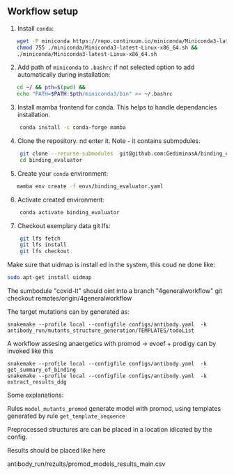 ## Workflow setup

1. Install `conda`:
```bash
   wget -P miniconda https://repo.continuum.io/miniconda/Miniconda3-latest-Linux-x86_64.sh &&
   chmod 755 ./miniconda/Miniconda3-latest-Linux-x86_64.sh &&
   ./miniconda/Miniconda3-latest-Linux-x86_64.sh
```

2. Add path of `miniconda` to `.bashrc` if not selected option to add automatically during installation:
```bash
   cd ~/ && pth=$(pwd) &&
   echo "PATH=$PATH:$pth/miniconda3/bin" >> ~/.bashrc
```

3. Install mamba frontend for conda. This helps to handle dependancies installation.
```bash
    conda install -c conda-forge mamba
```

4. Clone the repository. nd enter it. Note - it contains submodules.
```bash 
    git clone --recurse-submodules  git@github.com:GediminasA/binding_evaluator.git
    cd binding_evaluator
```
5. Create your `conda` environment:
 ```bash
    mamba env create -f envs/binding_evaluator.yaml 
 ```

6. Activate created environment:
```bash
    conda activate binding_evaluator
```

7. Checkout exemplary data git lfs:
```bash
    git lfs fetch
    git lfs install
    git lfs checkout
```

Make sure that uidmap is install ed in the system, this coud ne done like:
 ```bash
 sudo apt-get install uidmap
 ```

The sumbodule "covid-lt" should oint into a branch "4generalworkflow" 
git checkout remotes/origin/4generalworkflow

The target mutations can by generated as:
```
snakemake --profile local --configfile configs/antibody.yaml  -k antibody_run/mutants_structure_generation/TEMPLATES/todoList
```

A workflow assesing anaergetics with promod -> evoef + prodigy can by invoked like this 

```
snakemake --profile local --configfile configs/antibody.yaml  -k get_summary_of_binding
snakemake --profile local --configfile configs/antibody.yaml  -k extract_results_ddg
```

Some explanations:

Rules `model_mutants_promod` generate model with promod, using templates generated by rule `get_template_sequence`

Preprocessed structures are can be placed in a location idicated by the config.

Results should be placed like here

antibody_run/rezults/promod_models_results_main.csv